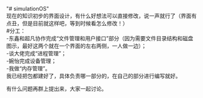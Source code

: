 "# simulationOS"  
现在的知识初步的界面设计，有什么好想法可以直接修改，说一声就行了（界面有点丑，但是目前就这样吧，等到时候看怎么修改！）  
#分工：  
  -东鑫和超凡协作完成“文件管理和用户接口”部分（因为需要文件目录结构和磁盘图示，最好这两个就在一个界面的左右两侧，一人做一边）；  
  -谈大佬完成“进程管理”；  
  -婉怡完成设备管理；  
  -我做“内存管理”。  
 我已经把包都建好了，具体负责哪一部分的，在自己的部分进行编写就好。  
   
 有什么问题再群上提出来，大家一起讨论。  
